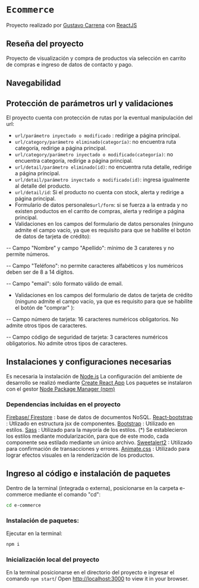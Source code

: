 # `Ecommerce`
Proyecto realizado por [Gustavo Carrena](https://www.linkedin.com/in/gustavo-hern%C3%A1n-carrena-3116b79/?trk=people-guest_people_search-card&original_referer=https%3A%2F%2Fwww%2Egoogle%2Ecom%2F&originalSubdomain=ar) con [ReactJS]
## Reseña del proyecto
Proyecto de visualización y compra de productos vía selección en carrito de compras e ingreso de datos de contacto y pago.
## Navegabilidad




## Protección de parámetros url y validaciones
El proyecto cuenta con protección de rutas por la eventual manipulación del url:
- `url/parámetro inyectado o modificado` : redirige a página principal.
- `url/category/parámetro eliminado(categoría)`: no encuentra ruta categoría, redirige a página principal.
- `url/category/parámetro inyectado o modificado(categoría)`: no encuentra categoría, redirige a página principal.
- `url/detail/parámetro eliminado(id)`: no encuentra ruta detalle, redirige a página principal.
- `url/detail/parámetro inyectado o modificado(id)`: ingresa igualmente al detalle del producto.
- `url/detail/id`: Si el producto no cuenta con stock, alerta y redirige a página principal.
- Formulario de datos personales`url/form`: si se fuerza a la entrada y no existen productos en el carrito de compras, alerta y redirige a página principal.
- Validaciones en los campos del formulario de datos personales (ninguno admite el campo vacío, ya que es requisito para que se habilite el botón de datos de tarjeta de crédito):


-- Campo "Nombre" y campo "Apellido": mínimo de 3 carateres y no permite números.


-- Campo "Teléfono": no permite caracteres alfabéticos y los numéricos deben ser de 8 a 14 dígitos.


-- Campo "email": sólo formato válido de email.


- Validaciones en los campos del formulario de datos de tarjeta de crédito (ninguno admite el campo vacío, ya que es requisito para que se habilite el botón de "comprar" ):


-- Campo número de tarjeta: 16 caracteres numéricos obligatorios. No admite otros tipos de caracteres.


-- Campo código de seguridad de tarjeta: 3 caracteres numéricos obligatorios. No admite otros tipos de caracteres.


## Instalaciones y configuraciones necesarias
Es necesaria la instalación de [Node.js](https://nodejs.org/)
La configuración del ambiente de desarrollo se realizó mediante [Create React App](https://github.com/facebook/create-react-app)
Los paquetes se instalaron con el gestor [Node Package Manager (npm)](https://www.npmjs.com/)
### Dependencias incluidas en el proyecto
[Firebase/ Firestore](https://firebase.google.com/) : base de datos de documentos NoSQL.
[React-bootstrap](https://react-bootstrap.github.io/) : Utlizado en estructura jsx de componentes.
[Bootstrap](https://getbootstrap.com/) : Utilizado en estilos.
[Sass](https://sass-lang.com/) : Utilizado para la mayoría de los estilos. (*) Se establecieron los estilos mediante modularización, para que de este modo, cada componente sea estilado mediante un único archivo.
[Sweetalert2](https://sweetalert2.github.io/) : Utilizado para confirmación de transacciones y errores.
[Animate.css](https://animate.style/) : Utilizado para lograr efectos visuales en la renderización de los productos.
## Ingreso al código e instalación de paquetes
Dentro de la terminal (integrada o externa), posicionarse en la carpeta e-commerce mediante el comando "cd":
```sh
cd e-commerce
```

### Instalación de paquetes:
Ejecutar en la terminal:
```sh
npm i
```

### Inicialización local del proyecto
En la terminal posicionarse en el directorio del proyecto e ingresar el comando `npm start`/
Open [http://localhost:3000](http://localhost:3000) to view it in your browser.

[ReactJS]: <https://es.reactjs.org/>
 
 